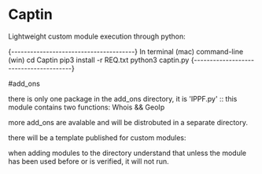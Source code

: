 # Captin
Lightweight custom module execution through python:



{---------------------------------------}
In terminal (mac) command-line (win)
cd Captin
pip3 install -r REQ.txt
python3 captin.py
{---------------------------------------}



#add_ons

there is only one package in the add_ons directory, it is 'IPPF.py' :: this module contains two functions: Whois && GeoIp

more add_ons are avalable and will be distrobuted in a separate directory. 


there will be a template published for custom modules: 

when adding modules to the directory understand that unless the module has been used before or is verified, it will not run.



